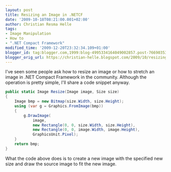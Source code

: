 ```yaml
---
layout: post
title: Resizing an Image in .NETCF
date: '2009-10-18T08:21:00.001+02:00'
author: Christian Resma Helle
tags:
- Image Manipulation
- How to
- ".NET Compact Framework"
modified_time: '2009-12-20T23:32:34.109+01:00'
blogger_id: tag:blogger.com,1999:blog-4995334164049002857.post-7669035359479446515
blogger_orig_url: https://christian-helle.blogspot.com/2009/10/resizing-image-in-netcf.html
---
```


I've seen some people ask how to resize an image or how to stretch an image in .NET Compact Framework in the community. Although the operation is pretty simple, I'll share a code snippet anyway.

```csharp
public static Image Resize(Image image, Size size)
{
    Image bmp = new Bitmap(size.Width, size.Height);
    using (var g = Graphics.FromImage(bmp))
    {
        g.DrawImage(
            image,
            new Rectangle(0, 0, size.Width, size.Height),
            new Rectangle(0, 0, image.Width, image.Height),
            GraphicsUnit.Pixel);
    }
    return bmp;
}
```

What the code above does is to create a new image with the specified new size and draw the source image to fit the new image.